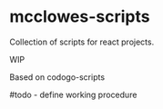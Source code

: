 # mcclowes-scripts

Collection of scripts for react projects.

WIP

Based on codogo-scripts

#todo - define working procedure
